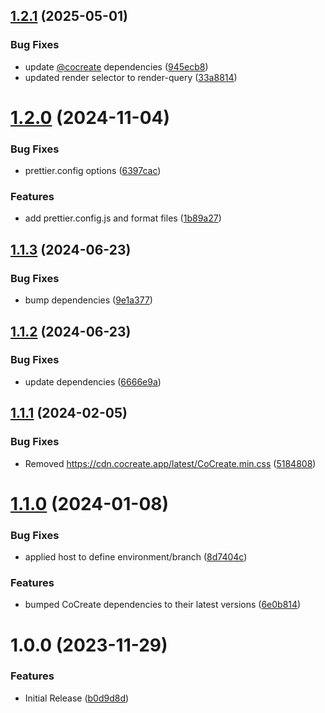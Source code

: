 ## [1.2.1](https://github.com/CoCreate-app/CoCreate-usage/compare/v1.2.0...v1.2.1) (2025-05-01)


### Bug Fixes

* update [@cocreate](https://github.com/cocreate) dependencies ([945ecb8](https://github.com/CoCreate-app/CoCreate-usage/commit/945ecb85f25dd67a7390f6c68c07721e21e401d5))
* updated render selector to render-query ([33a8814](https://github.com/CoCreate-app/CoCreate-usage/commit/33a8814e3b724ef87541410df800825bf22fb178))

# [1.2.0](https://github.com/CoCreate-app/CoCreate-usage/compare/v1.1.3...v1.2.0) (2024-11-04)


### Bug Fixes

* prettier.config options ([6397cac](https://github.com/CoCreate-app/CoCreate-usage/commit/6397cacf8dccf8dd2032ec694fd5edf0f6b0761f))


### Features

* add prettier.config.js and format files ([1b89a27](https://github.com/CoCreate-app/CoCreate-usage/commit/1b89a27e33151958481813410d916aa4ff3c346f))

## [1.1.3](https://github.com/CoCreate-app/CoCreate-usage/compare/v1.1.2...v1.1.3) (2024-06-23)


### Bug Fixes

* bump dependencies ([9e1a377](https://github.com/CoCreate-app/CoCreate-usage/commit/9e1a377c85c34b7d93124fa1da7acd26cc2e2206))

## [1.1.2](https://github.com/CoCreate-app/CoCreate-usage/compare/v1.1.1...v1.1.2) (2024-06-23)


### Bug Fixes

* update dependencies ([6666e9a](https://github.com/CoCreate-app/CoCreate-usage/commit/6666e9aba04e1c50904bfabbdfbd708267f16766))

## [1.1.1](https://github.com/CoCreate-app/CoCreate-usage/compare/v1.1.0...v1.1.1) (2024-02-05)


### Bug Fixes

* Removed https://cdn.cocreate.app/latest/CoCreate.min.css ([5184808](https://github.com/CoCreate-app/CoCreate-usage/commit/518480890edeb1f63a3b5a6858d875ee42f7ceda))

# [1.1.0](https://github.com/CoCreate-app/CoCreate-usage/compare/v1.0.0...v1.1.0) (2024-01-08)


### Bug Fixes

* applied host to define environment/branch ([8d7404c](https://github.com/CoCreate-app/CoCreate-usage/commit/8d7404ca75eeece4a17a9477d25101ccdab0a8ed))


### Features

* bumped CoCreate dependencies to their latest versions ([6e0b814](https://github.com/CoCreate-app/CoCreate-usage/commit/6e0b814e6afda547fceca6b7248ea5181de7843b))

# 1.0.0 (2023-11-29)


### Features

* Initial Release ([b0d9d8d](https://github.com/CoCreate-app/CoCreate-usage/commit/b0d9d8dc04827ffcead88f720afd0d69fd8a80ad))
